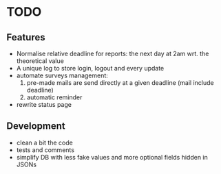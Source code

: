 # TODO

## Features

- Normalise relative deadline for reports: the next day at 2am wrt. the theoretical value
- A unique log to store login, logout and every update
- automate surveys management:
	1. pre-made mails are send directly at a given deadline (mail include deadline)
	2. automatic reminder
- rewrite status page


## Development

- clean a bit the code
- tests and comments
- simplify DB with less fake values and more optional fields hidden in JSONs
